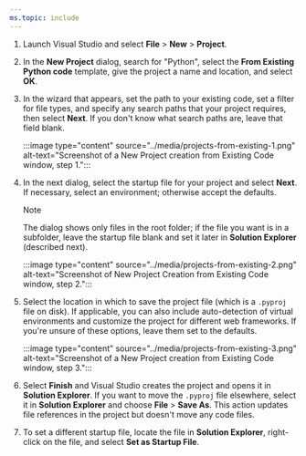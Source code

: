 ```yaml
---
ms.topic: include
---
```


1. Launch Visual Studio and select **File** > **New** > **Project**.

1. In the **New Project** dialog, search for "Python", select the **From Existing Python code** template, give the project a name and location, and select **OK**.

1. In the wizard that appears, set the path to your existing code, set a filter for file types, and specify any search paths that your project requires, then select **Next**. If you don't know what search paths are, leave that field blank.

   :::image type="content" source="../media/projects-from-existing-1.png" alt-text="Screenshot of a New Project creation from Existing Code window, step 1.":::

1. In the next dialog, select the startup file for your project and select **Next**. If necessary, select an environment; otherwise accept the defaults.

   > [!Note]
   > The dialog shows only files in the root folder; if the file you want is in a subfolder, leave the startup file blank and set it later in **Solution Explorer** (described next).

   :::image type="content" source="../media/projects-from-existing-2.png" alt-text="Screenshot of New Project Creation from Existing Code window, step 2.":::

1. Select the location in which to save the project file (which is a `.pyproj` file on disk). If applicable, you can also include auto-detection of virtual environments and customize the project for different web frameworks. If you're unsure of these options, leave them set to the defaults.

   :::image type="content" source="../media/projects-from-existing-3.png" alt-text="Screenshot of a New Project creation from Existing Code window, step 3.":::

1. Select **Finish** and Visual Studio creates the project and opens it in **Solution Explorer**. If you want to move the `.pyproj` file elsewhere, select it in **Solution Explorer** and choose **File** > **Save As**. This action updates file references in the project but doesn't move any code files.

1. To set a different startup file, locate the file in **Solution Explorer**, right-click on the file, and select **Set as Startup File**.
